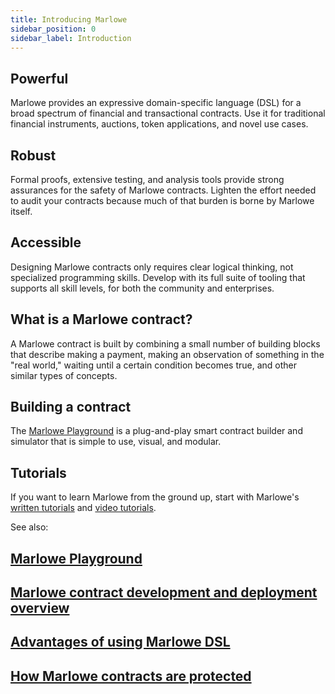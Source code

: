 ```yaml
---
title: Introducing Marlowe
sidebar_position: 0
sidebar_label: Introduction
---
```


## Powerful

Marlowe provides an expressive domain-specific language (DSL) for a broad spectrum of financial and transactional contracts. Use it for traditional financial instruments, auctions, token applications, and novel use cases. 

## Robust

Formal proofs, extensive testing, and analysis tools provide strong assurances for the safety of Marlowe contracts. Lighten the effort needed to audit your contracts because much of that burden is borne by Marlowe itself. 

## Accessible

Designing Marlowe contracts only requires clear logical thinking, not specialized programming skills. Develop with its full suite of tooling that supports all skill levels, for both the community and enterprises. 

## What is a Marlowe contract? 

A Marlowe contract is built by combining a small number of building blocks that describe making a payment, making an observation of something in the "real world," waiting until a certain condition becomes true, and other similar types of concepts. 

## Building a contract

The [Marlowe Playground](developer-tools/playground.md) is a plug-and-play smart contract builder and simulator that is simple to use, visual, and modular. 

## Tutorials

If you want to learn Marlowe from the ground up, start with Marlowe's [written tutorials](tutorials/written-tutorials-index.md) and [video tutorials](tutorials/video-tutorials-index.md). 

See also: 

## [Marlowe Playground](developer-tools/playground.md)

## [Marlowe contract development and deployment overview](developer-tools/deployment-overview-developer-audience.md)

## [Advantages of using Marlowe DSL](platform-and-architecture/dsl.md)

## [How Marlowe contracts are protected](platform-and-architecture/platform.md#how-marlowe-contracts-are-protected)
